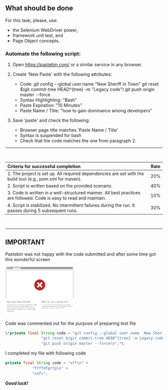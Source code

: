 ## What should be done
For this task, please, use:
- the Selenium WebDriver power, 
- framework unit test, and 
- Page Object concepts. 

### Automate the following script:
1. Open https://pastebin.com/ or a similar service in any browser.
 

2. Create 'New Paste' with the following attributes:
    * Code:
      git config --global user.name  "New Sheriff in Town"
      git reset $(git commit-tree HEAD^{tree} -m "Legacy code")
      git push origin master --force
    * Syntax Highlighting: "Bash"
    * Paste Expiration: "10 Minutes"
    * Paste Name / Title: "how to gain dominance among developers"

   
3. Save 'paste' and check the following:
    * Browser page title matches 'Paste Name / Title'
    * Syntax is suspended for bash
    * Check that the code matches the one from paragraph 2.


***
<br/>

| Criteria for successful completion                                                                                  | Rate |
|:--------------------------------------------------------------------------------------------------------------------|:----:|
| 1. The project is set up. All required dependencies are set with the build tool (e.g., pom.xml for maven).          | 20%  |
| 2. Script is written based on the provided scenario.                                                                | 40%  |
| 3. Code is written in a well-structured manner. All best practices are followed. Code is easy to read and maintain. | 10%  |
| 4. Script is stabilized. No intermittent failures during the run. It passes during 5 subsequent runs.               | 30%  |
<br/>

***

## IMPORTANT
Pastebin was not happy with the code submitted and after some time got this wonderful screen

<img width="220" src="Pastebin_not_happpy.PNG">

Code was commented out for the purpose of preparing test file

```java
\*private final String code = "git config --global user.name  New Sheriff in Town\"\n" +
                "git reset $(git commit-tree HEAD^{tree} -m Legacy code)\n" +
                "git push origin master --force\n";*\
```  

I completed my file with following code
```java
private final String code = "xff\n" +
            "ffffdfgrtg\n" +
            "cdfv";
``` 

***Good luck!***
